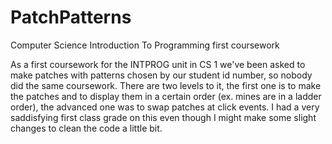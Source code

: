 # PatchPatterns
Computer Science Introduction To Programming first coursework

As a first coursework for the INTPROG unit in CS 1 we've been asked to make patches with patterns
chosen by our student id number, so nobody did the same coursework.
There are two levels to it, the first one is to make the patches and to display them in a certain order 
(ex. mines are in a ladder order), the advanced one was to swap patches at click events.
I had a very saddisfying first class grade on this even though I might make some slight changes to clean the code a little bit.
